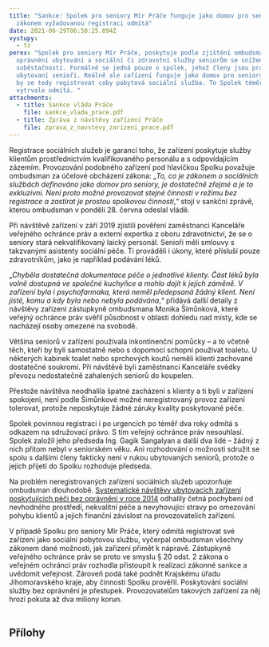 ```yaml
---
title: "Sankce: Spolek pro seniory Mír Práče funguje jako domov pro seniory,
  zákonem vyžadovanou registraci odmítá"
date: 2021-06-29T06:50:25.094Z
vystupy:
  - tz
perex: "Spolek pro seniory Mír Práče, poskytuje podle zjištění ombudsmana bez
  oprávnění ubytování a sociální či zdravotní služby seniorům se sníženou
  soběstačností. Formálně se jedná pouze o spolek, jehož členy jsou právě
  ubytovaní senioři. Reálně ale zařízení funguje jako domov pro seniory a mělo
  by se tedy registrovat coby pobytová sociální služba. To Spolek téměř dva roky
  vytrvale odmítá. "
attachments:
  - title: Sankce vláda Práče
    file: sankce_vlada_prace.pdf
  - title: Zpráva z návštěvy zařízení Práče
    file: zprava_z_navstevy_zarizeni_prace.pdf
---
```

<p>Registrace sociálních služeb je garancí toho, že zařízení poskytuje služby klientům prostřednictvím kvalifikovaného personálu a s odpovídajícím zázemím. Provozování podobného zařízení pod hlavičkou Spolku považuje ombudsman za účelové obcházení zákona: „<em>To, co je zákonem o sociálních službách definováno jako domov pro seniory, je dostatečně zřejmé a je to exkluzivní. Není proto možné provozovat stejné činnosti v režimu bez registrace a zastírat je prostou spolkovou činností</em>,“ stojí v sankční zprávě, kterou ombudsman v pondělí 28. června odeslal vládě.</p>
<p>Při návštěvě zařízení v září 2019 zjistili pověření zaměstnanci Kanceláře veřejného ochránce práv a externí expertka z oboru zdravotnictví, že se o seniory stará nekvalifikovaný laický personál. Senioři měli smlouvy s takzvanými asistenty sociální péče. Ti prováděli i úkony, které přísluší pouze zdravotníkům, jako je například podávání léků.</p>
<p>„<em>Chyběla dostatečná dokumentace péče o jednotlivé klienty. Část léků byla volně dostupná ve společné kuchyňce a mohlo dojít k jejich záměně. V zařízení byla i psychofarmaka, která neměl předepsaná žádný klient. Není jisté, komu a kdy byla nebo nebyla podávána</em>,“ přidává další detaily z návštěvy zařízení zástupkyně ombudsmana Monika Šimůnková, které veřejný ochránce práv svěřil působnost v oblasti dohledu nad místy, kde se nacházejí osoby omezené na svobodě.</p>
<p>Většina seniorů v zařízení používala inkontinenční pomůcky – a to včetně těch, kteří by byli samostatně nebo s dopomocí schopní používat toaletu. U některých kabinek toalet nebo sprchových koutů neměli klienti zachované dostatečné soukromí. Při návštěvě byli zaměstnanci Kanceláře svědky převozu nedostatečně zahalených seniorů do koupelen.</p>
<p>Přestože návštěva neodhalila špatné zacházení s klienty a ti byli v zařízení spokojeni, není podle Šimůnkové možné neregistrovaný provoz zařízení tolerovat, protože neposkytuje žádné záruky kvality poskytované péče.</p>
<p>Spolek povinnou registraci i po urgencích po téměř dva roky odmítá s odkazem na sdružovací právo. S tím veřejný ochránce práv nesouhlasí. Spolek založil jeho předseda Ing. Gagik Sangalyan a další dva lidé – žádný z nich přitom nebyl v seniorském věku. Ani rozhodování o možnosti sdružit se spolu s dalšími členy fakticky není v rukou ubytovaných seniorů, protože o jejich přijetí do Spolku rozhoduje předseda.</p>
<p>Na problém neregistrovaných zařízení sociálních služeb upozorňuje ombudsman dlouhodobě. <a href="https://www.ochrance.cz/uploads-import/ESO/28-2014-NZ_Souhrnna_zprava_-_neregistrovana_zarizeni__CJ_.pdf">Systematické návštěvy ubytovacích zařízení poskytujících péči bez oprávnění v roce 2014</a> odhalily četná pochybení od nevhodného prostředí, nekvalitní péče a nevyhovující stravy po omezování pohybu klientů a jejich finanční závislost na provozovatelích zařízení.</p>
<p>V případě Spolku pro seniory Mír Práče, který odmítá registrovat své zařízení jako sociální pobytovou službu, vyčerpal ombudsman všechny zákonem dané možnosti, jak zařízení přimět k nápravě. Zástupkyně veřejného ochránce práv se proto ve smyslu § 20 odst. 2 zákona o veřejném ochránci práv rozhodla přistoupit k realizaci zákonné sankce a uvědomit veřejnost. Zároveň podá také podnět Krajskému úřadu Jihomoravského kraje, aby činnosti Spolku prověřil. Poskytování sociální služby bez oprávnění je přestupek. Provozovatelům takových zařízení za něj hrozí pokuta až dva miliony korun.<br>
<br data-tomark-pass=""></p>
<h2>Přílohy</h2>
<p><br data-tomark-pass=""><br>
<br data-tomark-pass=""></p>
